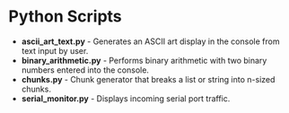 # Python Scripts
- **ascii_art_text.py** - Generates an ASCII art display in the console from text input by user.
- **binary_arithmetic.py** - Performs binary arithmetic with two binary numbers entered into the console.
- **chunks.py** - Chunk generator that breaks a list or string into n-sized chunks.
- **serial_monitor.py** - Displays incoming serial port traffic.
